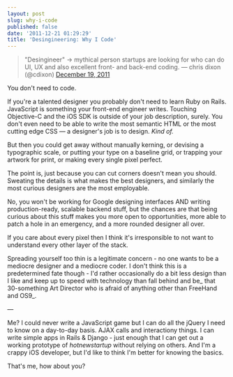 ```yaml
---
layout: post
slug: why-i-code
published: false
date: '2011-12-21 01:29:29'
title: 'Desingineering: Why I Code'
---
```


> "Desingineer" -> mythical person startups are looking for who can do UI, UX and also excellent front- and back-end coding.
> — chris dixon (@cdixon) [December 19, 2011](https://twitter.com/cdixon/status/148896542462455808)

You don't need to code.

If you're a talented designer you probably don't need to learn Ruby on Rails. JavaScript is something your front-end engineer writes. Touching Objective-C and the iOS SDK is outside of your job description, surely. You don't even need to be able to write the most semantic HTML or the most cutting edge CSS — a designer's job is to design. _Kind of._

But then you could get away without manually kerning, or devising a typographic scale, or putting your type on a baseline grid, or trapping your artwork for print, or making every single pixel perfect.

The point is, just because you can cut corners doesn't mean you should. Sweating the details is what makes the best designers, and similarly the most curious designers are the most employable.

No, you won't be working for Google designing interfaces AND writing production-ready, scalable backend stuff, but the chances are that being curious about this stuff makes you more open to opportunities, more able to patch a hole in an emergency, and a more rounded designer all over.

If you care about every pixel then I think it's irresponsible to not want to understand every other layer of the stack.

Spreading yourself too thin is a legitimate concern - no one wants to be a mediocre designer and a mediocre coder. I don't think this is a predetermined fate though - I'd rather occasionally do a bit less design than I like and keep up to speed with technology than fall behind and be_ that 30-something Art Director who is afraid of anything other than FreeHand and OS9_.

—

Me? I could never write a JavaScript game but I can do all the jQuery I need to know on a day-to-day basis. AJAX calls and interactiony things. I can write simple apps in Rails & Django - just enough that I can get out a working prototype of _hotnewstartup_ without relying on others. And I'm a crappy iOS developer, but I'd like to think I'm better for knowing the basics.

That's me, how about you?
